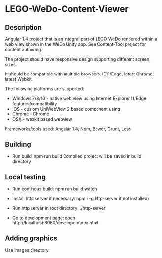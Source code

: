 # LEGO-WeDo-Content-Viewer

## Description

Angular 1.4 project that is an integral part of LEGO WeDo rendered within a web view shown in the WeDo Unity app. See Content-Tool project for content authoring.

The project should have responsive design supporting different screen sizes.

It should be compatible with multiple browsers: IE11/Edge, latest Chrome, latest Webkit.

The following platforms are supported:
- Windows 7/8/10 - native web view using Internet Explorer 11/Edge features/compatibility
- iOS - custom UniWebView 2 based component using
- Chrome - Chrome
- OSX - webkit based webview

Frameworks/tools used: Angular 1.4, Npm, Bower, Grunt, Less

## Building

- Run build:
npm run build
Compiled project will be saved in build directory

## Local testing

- Run continous build:
npm run build:watch

- Install http server if necessary:
npm i -g http-server if not installed)

- Run http server in root directory:
./http-server

- Go to development page:
open http://localhost:8080/developerindex.html


## Adding graphics

Use images directory


